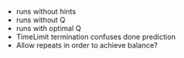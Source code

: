 - runs without hints
- runs without Q
- runs with optimal Q
- TimeLimit termination confuses done prediction
- Allow repeats in order to achieve balance?
